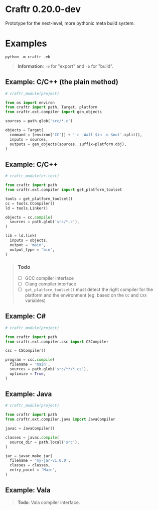 # Craftr 0.20.0-dev

Prototype for the next-level, more pythonic meta build system.

# Examples

    python -m craftr -eb

> __Information__: `-e` for "export" and `-b` for "build".

## Example: C/C++ (the plain method)

```python
# craftr_module(project)

from os import environ
from craftr import path, Target, platform
from craftr.ext.compiler import gen_objects

sources = path.glob('src/*.c')

objects = Target(
  command = [environ['CC']] + '-c -Wall $in -o $out'.split(),
  inputs = sources,
  outputs = gen_objects(sources, suffix=platform.obj),
)

```

## Example: C/C++

```python
# craftr_module(nr.test)

from craftr import path
from craftr.ext.compiler import get_platform_toolset

tools = get_platform_toolset()
cc = tools.CCompiler()
ld = tools.Linker()

objects = cc.compile(
  sources = path.glob('src/*.c'),
)

lib = ld.link(
  inputs = objects,
  output = 'main',
  output_type = 'bin',
)
```

> ### Todo
> 
> - [ ] GCC compiler interface
> - [ ] Clang compiler interface
> - [ ] `get_platform_toolset()` must detect the right compiler for the
>   platform and the environment (eg. based on the `CC` and `CXX` variables)

## Example: C# ##

```python
# craftr_module(project)

from craftr import path
from craftr.ext.compiler.csc import CSCompiler

csc = CSCompiler()

program = csc.compile(
  filename = 'main',
  sources = path.glob('src/**/*.cs'),
  optimize = True,
)
```

## Example: Java

```python
# craftr_module(project)

from craftr import path
from craftr.ext.compiler.java import JavaCompiler

javac = JavaCompiler()

classes = javac.compile(
  source_dir = path.local('src'),
)

jar = javac.make_jar(
  filename = 'my-jar-v1.0.0',
  classes = classes,
  entry_point = 'Main',
)
```

## Example: Vala

> __Todo__: Vala compiler interface.
